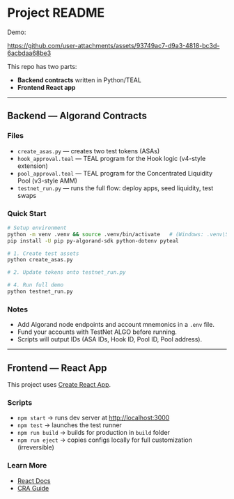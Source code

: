 # Project README

Demo:


https://github.com/user-attachments/assets/93749ac7-d9a3-4818-bc3d-6acbdaa68be3



This repo has two parts:

* **Backend contracts** written in Python/TEAL
* **Frontend React app**

---

## Backend — Algorand Contracts

### Files

* `create_asas.py` — creates two test tokens (ASAs)
* `hook_approval.teal` — TEAL program for the Hook logic (v4-style extension)
* `pool_approval.teal` — TEAL program for the Concentrated Liquidity Pool (v3-style AMM)
* `testnet_run.py` — runs the full flow: deploy apps, seed liquidity, test swaps

### Quick Start

```bash
# Setup environment
python -m venv .venv && source .venv/bin/activate   # (Windows: .venv\Scripts\activate)
pip install -U pip py-algorand-sdk python-dotenv pyteal

# 1. Create test assets
python create_asas.py

# 2. Update tokens onto testnet_run.py

# 4. Run full demo
python testnet_run.py
```

### Notes

* Add Algorand node endpoints and account mnemonics in a `.env` file.
* Fund your accounts with TestNet ALGO before running.
* Scripts will output IDs (ASA IDs, Hook ID, Pool ID, Pool address).

---

## Frontend — React App

This project uses [Create React App](https://github.com/facebook/create-react-app).

### Scripts

* `npm start` → runs dev server at [http://localhost:3000](http://localhost:3000)
* `npm test` → launches the test runner
* `npm run build` → builds for production in `build` folder
* `npm run eject` → copies configs locally for full customization (irreversible)

### Learn More

* [React Docs](https://reactjs.org/)
* [CRA Guide](https://facebook.github.io/create-react-app/docs/getting-started)
